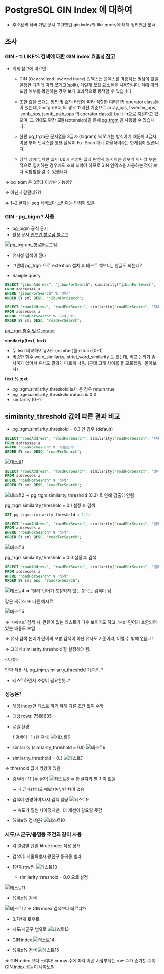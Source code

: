 # PostgreSQL GIN Index 에 대하여

- 주소검색 서버 개발 당시 고민했던 gin index와 like query에 대해 정리했던 문서

## 조사

### GIN - %LIKE% 검색에 대한 GIN index 효율성 [참고](https://medium.com/vuno-sw-dev/postgresql-gin-%EC%9D%B8%EB%8D%B1%EC%8A%A4%EB%A5%BC-%ED%86%B5%ED%95%9C-like-%EA%B2%80%EC%83%89-%EC%84%B1%EB%8A%A5-%EA%B0%9C%EC%84%A0-3c6b05c7e75f)

- 위의 참고에 따르면

  - GIN (Generalized Inverted Index) 인덱스는 인덱스를 적용하는 컬럼의 값을 일정한 규칙에 따라 쪼개고(split), 이렇게 쪼갠 요소들을 사용합니다. 이에 따라 포함 여부를 확인하는 경우 보다 효과적으로 동작할 수 있습니다.

  - 또한 값을 쪼개는 방법 및 값의 타입에 따라 적합한 여러가지 operator class들이 있는데, PostgreSQL의 경우 12버젼 기준으로 array_ops, tsvector_ops, jsonb_ops, jsonb_path_ops 의 operator class를 built-in으로 [지원](https://www.postgresql.org/docs/12/gin-builtin-opclasses.html)하고 있으며, 그 외에도 확장 모듈(extension)을 통해 [pg_trgm](https://www.postgresql.org/docs/12/pgtrgm.html) 을 사용할 수 있습니다.

  - 한편 pg_trgm은 문자열을 3글자 (trigram) 씩 쪼개는 방식이기 때문에 3글자 이상 부터 인덱스를 통한 탐색이 Full Scan 대비 효율적이라는 한계점이 있습니다.

  - 검색 창에 입력한 값이 DB에 저장된 값과 완전히 일치하는 경우가 아니라 부분적으로 일치하는 경우에도 조회 되어야 하므로 GIN 인덱스를 사용하는 것이 보다 적합함을 알 수 있습니다.

⇒ pg_trgm 은 3글자 이상만 가능함?

⇒ 아닌거 같던데??!

⇒ 1~2 글자는 seq 검색보다 느리다는 단점이 있음

### GIN - pg_bigm ? 사용

- pg_bigm 공식 문서
- 활용 문서 [인프런 향로님 블로그](https://jojoldu.tistory.com/590)

![pg_bigram_향로블로그펌](./imgs/image.png)

- 유사성 검색이 된다
- 그런데 pg_trgm 으로 extention 설치 후 테스트 해보니,, 한글도 되는데?

- Sample query

```sql
SELECT "jibunAddress", "jibunForSearch", similarity("jibunForSearch", '빌딩') AS sml
FROM addresses a
WHERE "jibunForSearch" % '빌딩'
ORDER BY sml DESC, "jibunForSearch";

SELECT "roadAddress", "roadForSearch", similarity("roadForSearch", '자하문로') AS sml
FROM addresses a
WHERE "roadForSearch" % '자하문로'
ORDER BY sml DESC, "roadForSearch";
```

[pg_trgm 함수 및 Operator](https://www.postgresql.org/docs/11/pgtrgm.html)

**similarity(text, text)**

- 두 text 비교하여 유사도(number)를 return (0~1)
- 비슷한 함수 word_similarity, strict_word_similarity 도 있는데, 비교 논리가 좀 차이가 있어서 유사도 결과가 다르게 나옴. (근데 크게 차이를 잘 모르겠음.. 알아보자)

**text % text**

- pg_trgm.similarity_threshold 보다 큰 경우 return true
- pg_trgm.similarity_threshold default is 0.3
- similarity (0~1)

## similarity_threshold 값에 따른 결과 비교

- pg_trgm.similarity_threshold = 0.3 인 경우 (default)

```sql
SELECT "roadAddress", "roadForSearch", similarity("roadForSearch", '유원빌라') AS sml
FROM addresses a
WHERE "roadForSearch" % '유원빌라'
ORDER BY sml DESC, "roadForSearch";
```

![테스트1](./imgs/image-1.png)

```sql
SELECT "roadAddress", "roadForSearch", similarity("roadForSearch", '빌라') AS sml
FROM addresses a
WHERE "roadForSearch" % '빌라'
ORDER BY sml DESC, "roadForSearch";
```

![테스트2](./imgs/image-2.png)
⇒ pg_trgm.similarity_threshold (0.3) 로 인해 검출이 안됨

pg_trgm.similarity_threshold = 0.1 설정 후 검색

```sql
SET pg_trgm.similarity_threshold = 0.1;

SELECT "roadAddress", "roadForSearch", similarity("roadForSearch", '빌라') AS sml
FROM addresses a
WHERE "roadForSearch" % '빌라'
ORDER BY sml DESC, "roadForSearch";
```

![테스트3](./imgs/image-3.png)

pg_trgm.similarity_threshold = 0.0 설정 후 검색

```sql
SELECT "roadAddress", "roadForSearch", similarity("roadForSearch", '빌라') AS sml
FROM addresses a
WHERE "roadForSearch" % '빌라'
ORDER BY sml asc, "roadForSearch";
```

![테스트4](./imgs/image-4.png)
⇒ ‘빌라’ 단어가 포함되지 않는 항목도 검색이 됨

같은 케이스 또 다른 예시로

![테스트5](./imgs/image-5.png)

⇒ ‘`자하문로`’ 검색 시, 관련이 없는 리스트가 다수 보이기도 하고, ‘`문로`' 단어가 포함되어 있는 애들도 보임

⇒ 유사 검색 논리가 단어의 포함 검색이 아닌 유사도 기준이라, 이럴 수 밖에 없음..!!

⇒ 그래서 similarity_threshold 잘 설정해야 됨.

<이슈>

만약 적용 시, pg_trgm.similarity_threshold 기준은..?

- 테스트하면서 조정이 필요할듯..?

### 성능은?

- 해당 index만 테스트 하기 위해 다른 조건 없이 수행
- 대상 rows: 7586635
- 로컬 환경

  1.검색어 : 1 (한 글자)
  ![테스트5](./imgs/image-6.png)

- similarity (similarity_threshold = 0.0)
  ![테스트6](./imgs/image-7.png)
- similarity_threshold = 0.2
  ![테스트7](./imgs/image-8.png)

⇒ threshold 값에 영향이 있음

- 검색어 : 11 (두 글자)
  ![테스트8](./imgs/image-9.png)
  ⇒ 한 글자와 별 차이 없음

  ⇒ 세 글자(111)도 해봤지만, 별 차이 없음

- 검색어 변경하여 다시 검색 빌딩
  ![테스트9](./imgs/image-10.png)

  ⇒ 속도가 훨씬 나아졌지만,, 더 개선이 필요할 듯함

- %like% 검색은?
  ![테스트10](./imgs/image-11.png)

### 시도/시군구/읍명동 조건과 같이 사용

- 각 컬럼별 단일 btree index 적용 상태

- 검색어: 서울특별시 광진구 중곡동 빌라
- 1만개 row임
  ![테스트13](./imgs/image-14.png)

  - similarity_threshold = 0.0 으로 설정

![테스트11](./imgs/image-12.png)

- %like% 검색

![테스트12](./imgs/image-13.png)
⇒ GIN index 검색보다 빠르다??

- 3.7만개 로우로
- 시도/시군구 범위로
  ![테스트13](./imgs/image-15.png)

- GIN index
  ![테스트14](./imgs/image-16.png)

- %like% 검색
  ![테스트15](./imgs/image-17.png)

⇒ GIN index 보다 느리다!
⇒ row 수에 따라 어떤 시점부터는 row 수가 증가할 수록 GIN index 성능이 나아보임
